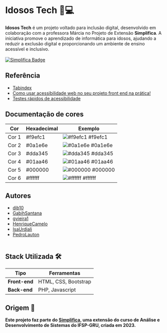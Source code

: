 # Idosos Tech 👵💻 
**Idosos Tech** é um projeto voltado para inclusão digital, desenvolvido em colaboração com a professora Márcia no Projeto de Extensão **Simplifica**. A iniciativa promove o aprendizado de informática para idosos, ajudando a reduzir a exclusão digital e proporcionando um ambiente de ensino acessível e inclusivo.<br><br>
[![Simplifica Badge](https://imgur.com/pZcw9GP.png)](https://simplifica.gru.br/simplifica/#top)
## Referência

 - [Tabindex](https://developer.mozilla.org/en-US/docs/Web/HTML/Global_attributes/tabindex)
 - [Como usar acessibilidade web no seu projeto front end na prática!](https://www.youtube.com/watch?v=zWARLxSSDHI)
 - [Testes rápidos de acessibilidade](https://mwpt.com.br/10-testes-rapidos-de-acessibilidade-para-fazer-em-sites-e-aplicativos/)

## Documentação de cores

| Cor               | Hexadecimal                                                | Exemplo                                                     |
| ----------------- | ---------------------------------------------------------- | ----------------------------------------------------------- |
| Cor 1             | #f9efc1                                                   | ![#f9efc1](https://via.placeholder.com/30/f9efc1/000000?text=+) #f9efc1 |
| Cor 2             | #0a1e6e                                                   | ![#0a1e6e](https://via.placeholder.com/30/0a1e6e/ffffff?text=+) #0a1e6e |
| Cor 3             | #dda345                                                   | ![#dda345](https://via.placeholder.com/30/dda345/000000?text=+) #dda345 |
| Cor 4             | #01aa46                                                   | ![#01aa46](https://via.placeholder.com/30/01aa46/000000?text=+) #01aa46 |
| Cor 5             | #000000                                                   | ![#000000](https://via.placeholder.com/30/000000/ffffff?text=+) #000000 |
| Cor 6             | #ffffff                                                   | ![#ffffff](https://via.placeholder.com/30/ffffff/000000?text=+) #ffffff |
## Autores

- [dib10](https://www.github.com/dib10)
- [GabihSantana](https://www.github.com/GabihSantana)
- [gvieira1](https://www.github.com/gvieira1)
- [HenriqueCamelo](https://www.github.com/HenriqueCamelo)
- [IsaUrdiali](https://www.github.com/IsaUrdiali)
- [PedroLauton](https://www.github.com/PedroLauton)<br><br>
## Stack Utilizada 🛠

| Tipo       | Ferramentas                          |
| ---------- | ------------------------------------ |
| **Front-end** | HTML, CSS, Bootstrap               |
| **Back-end**  | PHP, Javascript                    |

## Origem 🏫
**Este projeto faz parte do [Simplifica](https://simplifica.gru.br/simplifica/#top), uma extensão do curso de Análise e Desenvolvimento de Sistemas do IFSP-GRU, criada em 2023.**
